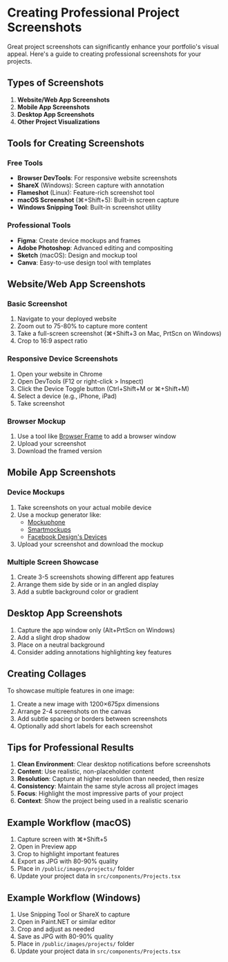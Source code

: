 # Creating Professional Project Screenshots

Great project screenshots can significantly enhance your portfolio's visual appeal. Here's a guide to creating professional screenshots for your projects.

## Types of Screenshots

1. **Website/Web App Screenshots**
2. **Mobile App Screenshots**
3. **Desktop App Screenshots**
4. **Other Project Visualizations**

## Tools for Creating Screenshots

### Free Tools

- **Browser DevTools**: For responsive website screenshots
- **ShareX** (Windows): Screen capture with annotation
- **Flameshot** (Linux): Feature-rich screenshot tool
- **macOS Screenshot** (⌘+Shift+5): Built-in screen capture
- **Windows Snipping Tool**: Built-in screenshot utility

### Professional Tools

- **Figma**: Create device mockups and frames
- **Adobe Photoshop**: Advanced editing and compositing
- **Sketch** (macOS): Design and mockup tool
- **Canva**: Easy-to-use design tool with templates

## Website/Web App Screenshots

### Basic Screenshot

1. Navigate to your deployed website
2. Zoom out to 75-80% to capture more content
3. Take a full-screen screenshot (⌘+Shift+3 on Mac, PrtScn on Windows)
4. Crop to 16:9 aspect ratio

### Responsive Device Screenshots

1. Open your website in Chrome
2. Open DevTools (F12 or right-click > Inspect)
3. Click the Device Toggle button (Ctrl+Shift+M or ⌘+Shift+M)
4. Select a device (e.g., iPhone, iPad)
5. Take screenshot

### Browser Mockup

1. Use a tool like [Browser Frame](https://browserframe.com/) to add a browser window
2. Upload your screenshot
3. Download the framed version

## Mobile App Screenshots

### Device Mockups

1. Take screenshots on your actual mobile device
2. Use a mockup generator like:
   - [Mockuphone](https://mockuphone.com/)
   - [Smartmockups](https://smartmockups.com/)
   - [Facebook Design's Devices](https://facebook.design/devices)
3. Upload your screenshot and download the mockup

### Multiple Screen Showcase

1. Create 3-5 screenshots showing different app features
2. Arrange them side by side or in an angled display
3. Add a subtle background color or gradient

## Desktop App Screenshots

1. Capture the app window only (Alt+PrtScn on Windows)
2. Add a slight drop shadow
3. Place on a neutral background
4. Consider adding annotations highlighting key features

## Creating Collages

To showcase multiple features in one image:

1. Create a new image with 1200×675px dimensions
2. Arrange 2-4 screenshots on the canvas
3. Add subtle spacing or borders between screenshots
4. Optionally add short labels for each screenshot

## Tips for Professional Results

1. **Clean Environment**: Clear desktop notifications before screenshots
2. **Content**: Use realistic, non-placeholder content
3. **Resolution**: Capture at higher resolution than needed, then resize
4. **Consistency**: Maintain the same style across all project images
5. **Focus**: Highlight the most impressive parts of your project
6. **Context**: Show the project being used in a realistic scenario

## Example Workflow (macOS)

1. Capture screen with ⌘+Shift+5
2. Open in Preview app
3. Crop to highlight important features
4. Export as JPG with 80-90% quality
5. Place in `/public/images/projects/` folder
6. Update your project data in `src/components/Projects.tsx`

## Example Workflow (Windows)

1. Use Snipping Tool or ShareX to capture
2. Open in Paint.NET or similar editor
3. Crop and adjust as needed
4. Save as JPG with 80-90% quality
5. Place in `/public/images/projects/` folder
6. Update your project data in `src/components/Projects.tsx`
